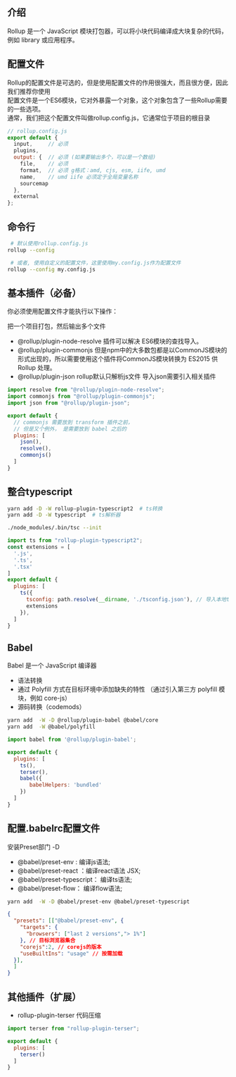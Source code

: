 ## 介绍
Rollup 是一个 JavaScript 模块打包器，可以将小块代码编译成大块复杂的代码，例如 library 或应用程序。
## 配置文件

Rollup的配置文件是可选的，但是使用配置文件的作用很强大，而且很方便，因此我们推荐你使用  
配置文件是一个ES6模块，它对外暴露一个对象，这个对象包含了一些Rollup需要的一些选项。  
通常，我们把这个配置文件叫做rollup.config.js，它通常位于项目的根目录  

``` javascript
// rollup.config.js
export default {
  input,     // 必须
  plugins,
  output: {  // 必须 (如果要输出多个，可以是一个数组)
    file,    // 必须
    format,  // 必须 g格式：amd, cjs, esm, iife, umd
    name,    // umd iife 必须定于全局变量名称
    sourcemap
  },
  external
};
```
## 命令行
``` bash
 # 默认使用rollup.config.js
rollup --config

 # 或者, 使用自定义的配置文件，这里使用my.config.js作为配置文件
rollup --config my.config.js
```

## 基本插件（必备）
你必须使用配置文件才能执行以下操作：  

把一个项目打包，然后输出多个文件  
- @rollup/plugin-node-resolve 插件可以解决 ES6模块的查找导入。  
- @rollup/plugin-commonjs 但是npm中的大多数包都是以CommonJS模块的形式出现的，所以需要使用这个插件将CommonJS模块转换为 ES2015 供 Rollup 处理。  
- @rollup/plugin-json rollup默认只解析js文件 导入json需要引入相关插件

``` javascript
import resolve from "@rollup/plugin-node-resolve";
import commonjs from "@rollup/plugin-commonjs";
import json from "@rollup/plugin-json";

export default {
  // commonjs 需要放到 transform 插件之前，
  // 但是又个例外， 是需要放到 babel 之后的
  plugins: [
    json(),
    resolve(), 
    commonjs()
  ]
}
```
## 整合typescript
``` bash
yarn add -D -W rollup-plugin-typescript2  # ts转换
yarn add -D -W typescript  # ts解析器

./node_modules/.bin/tsc --init
```
``` javascript
import ts from "rollup-plugin-typescript2";
const extensions = [
  '.js',
  '.ts',
  '.tsx'
]
export default {
  plugins: [
    ts({
      tsconfig: path.resolve(__dirname, './tsconfig.json'), // 导入本地ts配置
      extensions
    }),
  ]
}
```
## Babel
Babel 是一个 JavaScript 编译器
- 语法转换
- 通过 Polyfill 方式在目标环境中添加缺失的特性 （通过引入第三方 polyfill 模块，例如 core-js）
- 源码转换（codemods）
``` bash
yarn add  -W -D @rollup/plugin-babel @babel/core
yarn add  -W @babel/polyfill
```
``` js
import babel from '@rollup/plugin-babel';

export default {
  plugins: [
    ts(),
    terser(),
    babel({
       babelHelpers: 'bundled' 
    })
  ]
}
```
## 配置.babelrc配置文件
安装Preset部门 -D  
- @babel/preset-env : 编译js语法;  
- @babel/preset-react ：编译react语法 JSX;  
- @babel/preset-typescript： 编译ts语法;   
- @babel/preset-flow： 编译flow语法;  
``` bash
yarn add  -W -D @babel/preset-env @babel/preset-typescript
```

``` json
{
  "presets": [["@babel/preset-env", {
    "targets": {
      "browsers": ["last 2 versions","> 1%"]
    }, // 目标浏览器集合
    "corejs":2, // corejs的版本
    "useBuiltIns": "usage" // 按需加载
  }],
  ]
}
```
## 其他插件（扩展）

- rollup-plugin-terser 代码压缩  

``` javascript
import terser from "rollup-plugin-terser";

export default {
  plugins: [
    terser()
  ]
}
```
